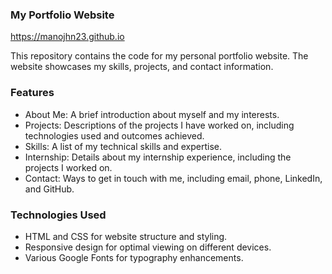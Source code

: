 ### My Portfolio Website
<a href="https://manojhn23.github.io/">https://manojhn23.github.io</a>

This repository contains the code for my personal portfolio website. The website showcases my skills, projects, and contact information.

### Features
- About Me: A brief introduction about myself and my interests.
- Projects: Descriptions of the projects I have worked on, including technologies used and outcomes achieved.
- Skills: A list of my technical skills and expertise.
- Internship: Details about my internship experience, including the projects I worked on.
- Contact: Ways to get in touch with me, including email, phone, LinkedIn, and GitHub.

### Technologies Used
- HTML and CSS for website structure and styling.
- Responsive design for optimal viewing on different devices.
- Various Google Fonts for typography enhancements.
